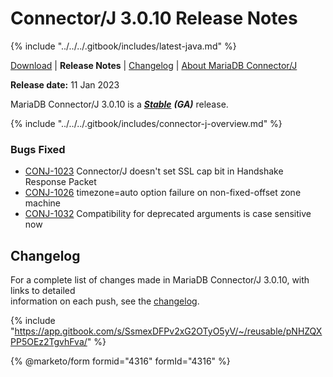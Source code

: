 # Connector/J 3.0.10 Release Notes

{% include "../../../.gitbook/includes/latest-java.md" %}

[Download](https://mariadb.com/downloads/#connectors) | **Release Notes** | [Changelog](../changelogs/3.0/3.0.10.md) | [About MariaDB Connector/J](https://app.gitbook.com/s/CjGYMsT2MVP4nd3IyW2L/mariadb-connector-j/about-mariadb-connector-j)

**Release date:** 11 Jan 2023

MariaDB Connector/J 3.0.10 is a [_**Stable**_](../../../community-server/about/release-criteria.md) _**(GA)**_ release.

{% include "../../../.gitbook/includes/connector-j-overview.md" %}

### Bugs Fixed

* [CONJ-1023](https://jira.mariadb.org/browse/CONJ-1023) Connector/J doesn't set SSL cap bit in Handshake Response Packet
* [CONJ-1026](https://jira.mariadb.org/browse/CONJ-1026) timezone=auto option failure on non-fixed-offset zone machine
* [CONJ-1032](https://jira.mariadb.org/browse/CONJ-1032) Compatibility for deprecated arguments is case sensitive now

## Changelog

For a complete list of changes made in MariaDB Connector/J 3.0.10, with links to detailed\
information on each push, see the [changelog](../changelogs/3.0/3.0.10.md).

{% include "https://app.gitbook.com/s/SsmexDFPv2xG2OTyO5yV/~/reusable/pNHZQXPP5OEz2TgvhFva/" %}

{% @marketo/form formid="4316" formId="4316" %}
